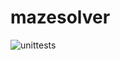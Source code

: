 # mazesolver

![unittests](https://github.com/adegenna/mazesolver/actions/workflows/cmake.yml/badge.svg)
